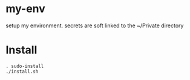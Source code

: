 # my-env
setup my environment.
secrets are soft linked to the ~/Private directory
# Install
```
. sudo-install
./install.sh
```	
